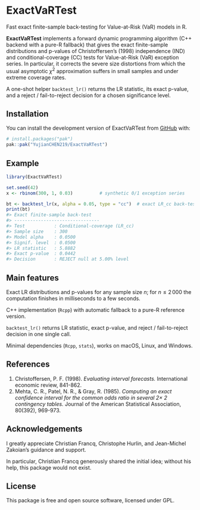 
<!-- README.md is generated from README.Rmd. Please edit that file -->

# ExactVaRTest

Fast exact finite-sample back-testing for Value-at-Risk (VaR) models in
R.

<!-- badges: start -->
<!-- badges: end -->

**ExactVaRTest** implements a forward dynamic programming algorithm (C++
backend with a pure-R fallback) that gives the exact finite-sample
distributions and p-values of Christoffersen’s (1998) independence (IND)
and conditional-coverage (CC) tests for Value-at-Risk (VaR) exception
series. In particular, it corrects the severe size distortions from
which the usual asymptotic $\chi^2$ approximation suffers in small
samples and under extreme coverage rates.

A one-shot helper `backtest_lr()` returns the LR statistic, its exact
p-value, and a reject / fail-to-reject decision for a chosen
significance level.

## Installation

You can install the development version of ExactVaRTest from
[GitHub](https://github.com/) with:

``` r
# install.packages("pak")
pak::pak("YujianCHEN219/ExactVaRTest")
```

## Example

``` r
library(ExactVaRTest)

set.seed(42)
x <- rbinom(300, 1, 0.03)          # synthetic 0/1 exception series

bt <- backtest_lr(x, alpha = 0.05, type = "cc")  # exact LR_cc back-test
print(bt)
#> Exact finite-sample back-test
#> --------------------------------
#> Test           : Conditional-coverage (LR_cc)
#> Sample size    : 300
#> Model alpha    : 0.0500
#> Signif. level  : 0.0500
#> LR statistic   : 5.8882
#> Exact p-value  : 0.0442
#> Decision       : REJECT null at 5.00% level
```

## Main features

Exact LR distributions and p-values for any sample size $n$; for
$n \le 2\,000$ the computation finishes in milliseconds to a few
seconds.

C++ implementation (`Rcpp`) with automatic fallback to a pure-R
reference version.

`backtest_lr()` returns LR statistic, exact p-value, and reject /
fail-to-reject decision in one single call.

Minimal dependencies (`Rcpp`, `stats`), works on macOS, Linux, and
Windows.

## References

1.  Christoffersen, P. F. (1998). *Evaluating interval forecasts.*
    International economic review, 841-862.
2.  Mehta, C. R., Patel, N. R., & Gray, R. (1985). *Computing an exact
    confidence interval for the common odds ratio in several 2× 2
    contingency tables.* Journal of the American Statistical
    Association, 80(392), 969-973.

## Acknowledgements

I greatly appreciate Christian Francq, Christophe Hurlin, and
Jean-Michel Zakoian’s guidance and support.

In particular, Christian Francq generously shared the initial idea;
without his help, this package would not exist.

## License

This package is free and open source software, licensed under GPL.
